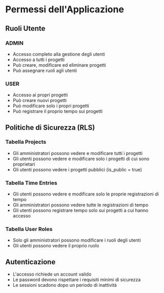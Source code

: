 
# Permessi dell'Applicazione

## Ruoli Utente

### ADMIN
- Accesso completo alla gestione degli utenti
- Accesso a tutti i progetti
- Può creare, modificare ed eliminare progetti
- Può assegnare ruoli agli utenti

### USER
- Accesso ai propri progetti
- Può creare nuovi progetti
- Può modificare solo i propri progetti
- Può registrare il proprio tempo sui progetti

## Politiche di Sicurezza (RLS)

### Tabella Projects
- Gli amministratori possono vedere e modificare tutti i progetti
- Gli utenti possono vedere e modificare solo i progetti di cui sono proprietari
- Gli utenti possono vedere i progetti pubblici (is_public = true)

### Tabella Time Entries
- Gli utenti possono vedere e modificare solo le proprie registrazioni di tempo
- Gli amministratori possono vedere tutte le registrazioni di tempo
- Gli utenti possono registrare tempo solo sui progetti a cui hanno accesso

### Tabella User Roles
- Solo gli amministratori possono modificare i ruoli degli utenti
- Gli utenti possono vedere il proprio ruolo

## Autenticazione
- L'accesso richiede un account valido
- Le password devono rispettare i requisiti minimi di sicurezza
- Le sessioni scadono dopo un periodo di inattività

